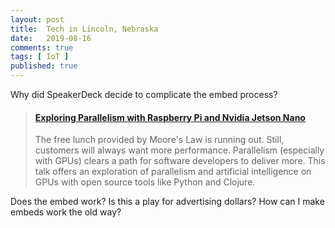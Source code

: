 ```yaml
---
layout: post
title:  Tech in Lincoln, Nebraska
date:   2019-08-16
comments: true
tags: [ IoT ]
published: true
---
```


Why did SpeakerDeck decide to complicate the embed process?

<blockquote class="embedly-card"><h4><a href="https://speakerdeck.com/rayhightower/exploring-parallelism-with-raspberry-pi-and-nvidia-jetson-nano">Exploring Parallelism with Raspberry Pi and Nvidia Jetson Nano</a></h4><p>The free lunch provided by Moore's Law is running out. Still, customers will always want more performance. Parallelism (especially with GPUs) clears a path for software developers to deliver more. This talk offers an exploration of parallelism and artificial intelligence on GPUs with open source tools like Python and Clojure.</p></blockquote>
<script async src="//cdn.embedly.com/widgets/platform.js" charset="UTF-8"></script>

Does the embed work? Is this a play for advertising dollars? How can I make embeds work the old way?
